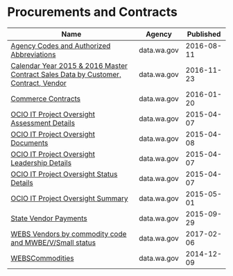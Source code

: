 # Procurements and Contracts

Name | Agency | Published
---- | ---- | ---------
[Agency Codes and Authorized Abbreviations](../datasets/uie2-nw4g.md) | data.wa.gov | 2016-08-11
[Calendar Year 2015 & 2016 Master Contract Sales Data by Customer, Contract, Vendor](../datasets/n8q6-4twj.md) | data.wa.gov | 2016-11-23
[Commerce Contracts](../datasets/txep-7uqx.md) | data.wa.gov | 2016-01-20
[OCIO IT Project Oversight Assessment Details](../datasets/9dnz-48uh.md) | data.wa.gov | 2015-04-07
[OCIO IT Project Oversight Documents](../datasets/s29e-i2mw.md) | data.wa.gov | 2015-04-08
[OCIO IT Project Oversight Leadership Details](../datasets/3uf4-3kn2.md) | data.wa.gov | 2015-04-07
[OCIO IT Project Oversight Status Details](../datasets/jym6-rqxg.md) | data.wa.gov | 2015-04-07
[OCIO IT Project Oversight Summary](../datasets/hdh3-xc9r.md) | data.wa.gov | 2015-05-01
[State Vendor Payments](../datasets/sufm-u7rz.md) | data.wa.gov | 2015-09-29
[WEBS Vendors by commodity code and MWBE/V/Small status](../datasets/3kwi-7zsj.md) | data.wa.gov | 2017-02-06
[WEBSCommodities](../datasets/p3h4-ygqm.md) | data.wa.gov | 2014-12-09

